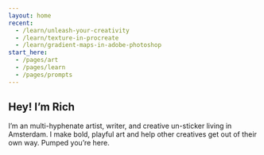 ```yaml
---
layout: home
recent:
  - /learn/unleash-your-creativity
  - /learn/texture-in-procreate
  - /learn/gradient-maps-in-adobe-photoshop
start_here:
  - /pages/art
  - /pages/learn
  - /pages/prompts
---
```


## Hey! I’m Rich

I’m an multi-hyphenate artist, writer, and creative un-sticker living in Amsterdam. I make bold, playful art and help other creatives get out of their own way. Pumped you’re here.
